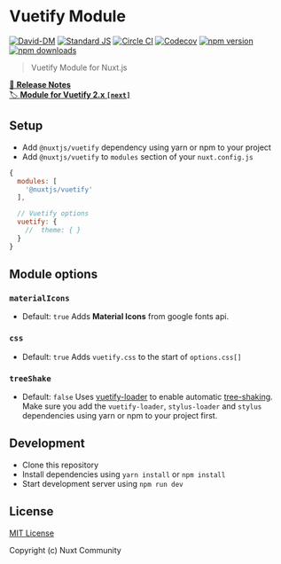 # Vuetify Module

[![David-DM][david-dm-src]][david-dm-href]
[![Standard JS][standard-js-src]][standard-js-href]
[![Circle CI][circle-ci-src]][circle-ci-href]
[![Codecov][codecov-src]][codecov-href]
[![npm version][npm-version-src]][npm-version-href]
[![npm downloads][npm-downloads-src]][npm-downloads-href]

> Vuetify Module for Nuxt.js

[📖 **Release Notes**](./CHANGELOG.md)  
[🏷 **Module for Vuetify 2.x `[next]`**](https://github.com/nuxt-community/vuetify-module/tree/next) 

## Setup

- Add `@nuxtjs/vuetify` dependency using yarn or npm to your project
- Add `@nuxtjs/vuetify` to `modules` section of your `nuxt.config.js`

```js
{
  modules: [
    '@nuxtjs/vuetify'
  ],

  // Vuetify options
  vuetify: {
    //  theme: { }
  }
}
```

## Module options

### `materialIcons`
- Default: `true`
Adds **Material Icons** from google fonts api.

### `css`
- Default: `true`
Adds `vuetify.css` to the start of `options.css[]`

### `treeShake`
- Default: `false`
Uses [vuetify-loader](https://github.com/vuetifyjs/vuetify-loader) to enable automatic [tree-shaking](https://vuetifyjs.com/en/guides/a-la-carte).
Make sure you add the `vuetify-loader`, `stylus-loader` and `stylus` dependencies using yarn or npm to your project first.

## Development

- Clone this repository
- Install dependencies using `yarn install` or `npm install`
- Start development server using `npm run dev`

## License

[MIT License](./LICENSE)

Copyright (c) Nuxt Community

<!-- Badges -->
[david-dm-src]: https://david-dm.org/nuxt-community/vuetify-module/status.svg?style=flat-square
[david-dm-href]: https://david-dm.org/nuxt-community/vuetify-module
[standard-js-src]: https://img.shields.io/badge/code_style-standard-brightgreen.svg?style=flat-square
[standard-js-href]: https://standardjs.com
[circle-ci-src]: https://img.shields.io/circleci/project/github/nuxt-community/vuetify-module.svg?style=flat-square
[circle-ci-href]: https://circleci.com/gh/nuxt-community/vuetify-module
[codecov-src]: https://img.shields.io/codecov/c/github/nuxt-community/vuetify-module.svg?style=flat-square
[codecov-href]: https://codecov.io/gh/nuxt-community/vuetify-module
[npm-version-src]: https://img.shields.io/npm/dt/@nuxtjs/vuetify.svg?style=flat-square
[npm-version-href]: https://npmjs.com/package/@nuxtjs/vuetify
[npm-downloads-src]: https://img.shields.io/npm/v/@nuxtjs/vuetify/latest.svg?style=flat-square
[npm-downloads-href]: https://npmjs.com/package/@nuxtjs/vuetify
